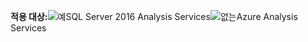 **적용 대상:**![예](media/yes.png)SQL Server 2016 Analysis Services![없는](media/no.png)Azure Analysis Services